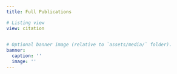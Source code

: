 ```yaml
---
title: Full Publications

# Listing view
view: citation

 
# Optional banner image (relative to `assets/media/` folder).
banner:
  caption: ''
  image: ''
---
```



<script>
document.addEventListener("DOMContentLoaded", function () {
  function patch() {
    const option = document.querySelector('.pubtype-select option[value="*"]');
    if (option && option.textContent.trim() === "Type") {
      option.textContent = "All Type";
      return true;
    }
    return false;
  }

  // 立即尝试一次
  if (!patch()) {
    // 如果还没渲染出来，轮询几次
    let tries = 0;
    const timer = setInterval(function() {
      tries++;
      if (patch() || tries > 20) {
        clearInterval(timer);
      }
    }, 200);
  }
});
</script>



